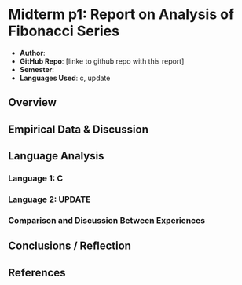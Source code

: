 # Midterm p1: Report on Analysis of Fibonacci  Series
* **Author**: 
* **GitHub Repo**: [linke to github repo with this report]
* **Semester**:
* **Languages Used**: c, update

## Overview


## Empirical Data & Discussion 


## Language Analysis


### Language 1: C



### Language 2: UPDATE



### Comparison and Discussion Between Experiences


## Conclusions / Reflection

## References

